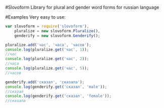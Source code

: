 #Slovoform
Library for plural and gender word forms for russian language

#Examples
Very easy to use:
```js
var slovoform = require('slovoform'),
    pluralize = new slovoform.Pluralize(),
    genderify = new slovoform.Genderify();

pluralize.add('час', 'часа', 'часов');
console.log(pluralize.get('час', 1));
//час
console.log(pluralize.get('час', 2));
//часа
console.log(pluralize.get('час', 5));
//часов

genderify.add('сказал', 'сказала');
console.log(genderify.get('сказал', 'male'));
//сказал
console.log(genderify.get('сказал', 'female'));
//сказала
```
